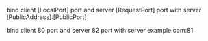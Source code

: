 bind client [LocalPort] port and server [RequestPort] port with server [PublicAddress]:[PublicPort]

bind client 80 port and server 82 port with server example.com:81